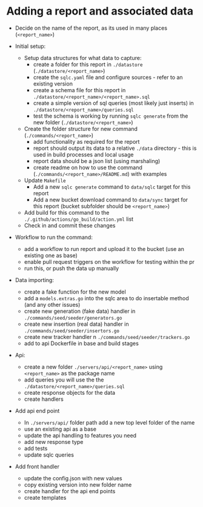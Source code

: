 # Adding a report and associated data

- Decide on the name of the report, as its used in many places (`<report_name>`)
- Initial setup:
  - Setup data structures for what data to capture:
    - create a folder for this report in `./datastore` (`./datastore/<report_name>`)
    - create the `sqlc.yaml` file and configure sources - refer to an existing version
    - create a schema file for this report in `./datastore/<report_name>/<report_name>.sql`
    - create a simple version of sql queries (most likely just inserts) in `./datastore/<report_name>/queries.sql`
    - test the schema is working by running `sqlc generate` from the new folder (`./datastore/<report_name>`)
  - Create the folder structure for new command (`./commands/<report_name>`)
    - add functionality as required for the report
    - report should output its data to a relative `./data` directory - this is used in build processes and local usage
    - report data should be a json list (using marshaling)
    - create readme on how to use the command (`./commands/<report_name>/README.md`) with examples
  - Update `Makefile`
    - Add a new `sqlc generate` command to `data/sqlc` target for this report
    - Add a new bucket download command to `data/sync` target for this report (bucket subfolder should be `<report_name>`)
  - Add build for this command to the `./.github/actions/go_build/action.yml` list
  - Check in and commit these changes
- Workflow to run the command:
  - add a workflow to run report and upload it to the bucket (use an existing one as base)
  - enable pull request triggers on the workflow for testing within the pr
  - run this, or push the data up manually
- Data importing:
  - create a fake function for the new model
  - add a `models.extras.go` into the sqlc area to do insertable method (and any other issues)
  - create new generation (fake data) handler in `./commands/seed/seeder/generators.go`
  - create new insertion (real data) handler in `./commands/seed/seeder/insertors.go`
  - create new tracker handler n `./commands/seed/seeder/trackers.go`
  - add to api Dockerfile in base and build stages
- Api:
  - create a new folder `./servers/api/<report_name>` using `<report_name>` as the package name
  - add queries you will use the the `./datastore/<report_name>/queries.sql`
  - create response objects for the data
  - create handlers


- Add api end point
  - In `./servers/api/` folder path add a new top level folder of the name
  - use an existing api as a base
  - update the api handling to features you need
  - add new response type
  - add tests
  - update sqlc queries
- Add front handler
  - update the config.json with new values
  - copy existing version into new folder name
  - create handler for the api end points
  - create templates
